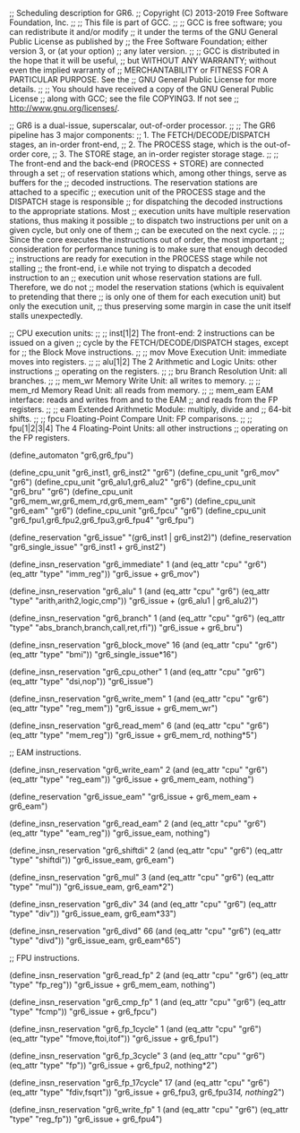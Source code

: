 ;; Scheduling description for GR6.
;; Copyright (C) 2013-2019 Free Software Foundation, Inc.
;;
;; This file is part of GCC.
;;
;; GCC is free software; you can redistribute it and/or modify
;; it under the terms of the GNU General Public License as published by
;; the Free Software Foundation; either version 3, or (at your option)
;; any later version.
;;
;; GCC is distributed in the hope that it will be useful,
;; but WITHOUT ANY WARRANTY; without even the implied warranty of
;; MERCHANTABILITY or FITNESS FOR A PARTICULAR PURPOSE.  See the
;; GNU General Public License for more details.
;;
;; You should have received a copy of the GNU General Public License
;; along with GCC; see the file COPYING3.  If not see
;; <http://www.gnu.org/licenses/>.

;; GR6 is a dual-issue, superscalar, out-of-order processor.
;;
;; The GR6 pipeline has 3 major components:
;;  1. The FETCH/DECODE/DISPATCH stages, an in-order front-end,
;;  2. The PROCESS stage, which is the out-of-order core,
;;  3. The STORE stage, an in-order register storage stage.
;;
;; The front-end and the back-end (PROCESS + STORE) are connected through a set
;; of reservation stations which, among other things, serve as buffers for the
;; decoded instructions.  The reservation stations are attached to a specific
;; execution unit of the PROCESS stage and the DISPATCH stage is responsible
;; for dispatching the decoded instructions to the appropriate stations.  Most
;; execution units have multiple reservation stations, thus making it possible
;; to dispatch two instructions per unit on a given cycle, but only one of them
;; can be executed on the next cycle.
;;
;; Since the core executes the instructions out of order, the most important
;; consideration for performance tuning is to make sure that enough decoded
;; instructions are ready for execution in the PROCESS stage while not stalling
;; the front-end, i.e while not trying to dispatch a decoded instruction to an
;; execution unit whose reservation stations are full.  Therefore, we do not
;; model the reservation stations (which is equivalent to pretending that there
;; is only one of them for each execution unit) but only the execution unit,
;; thus preserving some margin in case the unit itself stalls unexpectedly.

;; CPU execution units:
;;
;; inst[1|2]             The front-end: 2 instructions can be issued on a given
;;                       cycle by the FETCH/DECODE/DISPATCH stages, except for
;;                       the Block Move instructions.
;;
;; mov                   Move Execution Unit: immediate moves into registers.
;;
;; alu[1|2]              The 2 Arithmetic and Logic Units: other instructions
;;                       operating on the registers.
;;
;; bru                   Branch Resolution Unit: all branches.
;;
;; mem_wr                Memory Write Unit: all writes to memory.
;;
;; mem_rd                Memory Read Unit: all reads from memory.
;;
;; mem_eam               EAM interface: reads and writes from and to the EAM
;;                       and reads from the FP registers.
;;
;; eam                   Extended Arithmetic Module: multiply, divide and
;;                       64-bit shifts.
;;
;; fpcu                  Floating-Point Compare Unit: FP comparisons.
;;
;; fpu[1|2|3|4]          The 4 Floating-Point Units: all other instructions
;;                       operating on the FP registers.

(define_automaton "gr6,gr6_fpu")

(define_cpu_unit "gr6_inst1, gr6_inst2" "gr6")
(define_cpu_unit "gr6_mov" "gr6")
(define_cpu_unit "gr6_alu1,gr6_alu2" "gr6")
(define_cpu_unit "gr6_bru" "gr6")
(define_cpu_unit "gr6_mem_wr,gr6_mem_rd,gr6_mem_eam" "gr6")
(define_cpu_unit "gr6_eam" "gr6")
(define_cpu_unit "gr6_fpcu" "gr6")
(define_cpu_unit "gr6_fpu1,gr6_fpu2,gr6_fpu3,gr6_fpu4" "gr6_fpu")

(define_reservation "gr6_issue" "(gr6_inst1 | gr6_inst2)")
(define_reservation "gr6_single_issue" "gr6_inst1 + gr6_inst2")

(define_insn_reservation "gr6_immediate" 1
  (and (eq_attr "cpu" "gr6")
       (eq_attr "type" "imm_reg"))
  "gr6_issue + gr6_mov")

(define_insn_reservation "gr6_alu" 1
  (and (eq_attr "cpu" "gr6")
       (eq_attr "type" "arith,arith2,logic,cmp"))
  "gr6_issue + (gr6_alu1 | gr6_alu2)")

(define_insn_reservation "gr6_branch" 1
  (and (eq_attr "cpu" "gr6")
       (eq_attr "type" "abs_branch,branch,call,ret,rfi"))
  "gr6_issue + gr6_bru")

(define_insn_reservation "gr6_block_move" 16
  (and (eq_attr "cpu" "gr6")
       (eq_attr "type" "bmi"))
  "gr6_single_issue*16")

(define_insn_reservation "gr6_cpu_other" 1
  (and (eq_attr "cpu" "gr6")
       (eq_attr "type" "dsi,nop"))
  "gr6_issue")

(define_insn_reservation "gr6_write_mem" 1
  (and (eq_attr "cpu" "gr6")
       (eq_attr "type" "reg_mem"))
  "gr6_issue + gr6_mem_wr")

(define_insn_reservation "gr6_read_mem" 6
  (and (eq_attr "cpu" "gr6")
       (eq_attr "type" "mem_reg"))
  "gr6_issue + gr6_mem_rd, nothing*5")

;; EAM instructions.

(define_insn_reservation "gr6_write_eam" 2
  (and (eq_attr "cpu" "gr6")
       (eq_attr "type" "reg_eam"))
  "gr6_issue + gr6_mem_eam, nothing")

(define_reservation "gr6_issue_eam" "gr6_issue + gr6_mem_eam + gr6_eam")

(define_insn_reservation "gr6_read_eam" 2
  (and (eq_attr "cpu" "gr6")
       (eq_attr "type" "eam_reg"))
  "gr6_issue_eam, nothing")

(define_insn_reservation "gr6_shiftdi" 2
  (and (eq_attr "cpu" "gr6")
       (eq_attr "type" "shiftdi"))
  "gr6_issue_eam, gr6_eam")

(define_insn_reservation "gr6_mul" 3
  (and (eq_attr "cpu" "gr6")
       (eq_attr "type" "mul"))
  "gr6_issue_eam, gr6_eam*2")

(define_insn_reservation "gr6_div" 34
  (and (eq_attr "cpu" "gr6")
       (eq_attr "type" "div"))
  "gr6_issue_eam, gr6_eam*33")

(define_insn_reservation "gr6_divd" 66
  (and (eq_attr "cpu" "gr6")
       (eq_attr "type" "divd"))
  "gr6_issue_eam, gr6_eam*65")

;; FPU instructions.

(define_insn_reservation "gr6_read_fp" 2
  (and (eq_attr "cpu" "gr6")
       (eq_attr "type" "fp_reg"))
  "gr6_issue + gr6_mem_eam, nothing")

(define_insn_reservation "gr6_cmp_fp" 1
  (and (eq_attr "cpu" "gr6")
       (eq_attr "type" "fcmp"))
  "gr6_issue + gr6_fpcu")

(define_insn_reservation "gr6_fp_1cycle" 1
  (and (eq_attr "cpu" "gr6")
       (eq_attr "type" "fmove,ftoi,itof"))
  "gr6_issue + gr6_fpu1")

(define_insn_reservation "gr6_fp_3cycle" 3
  (and (eq_attr "cpu" "gr6")
       (eq_attr "type" "fp"))
  "gr6_issue + gr6_fpu2, nothing*2")

(define_insn_reservation "gr6_fp_17cycle" 17
  (and (eq_attr "cpu" "gr6")
       (eq_attr "type" "fdiv,fsqrt"))
  "gr6_issue + gr6_fpu3, gr6_fpu3*14, nothing*2")

(define_insn_reservation "gr6_write_fp" 1
  (and (eq_attr "cpu" "gr6")
       (eq_attr "type" "reg_fp"))
  "gr6_issue + gr6_fpu4")
